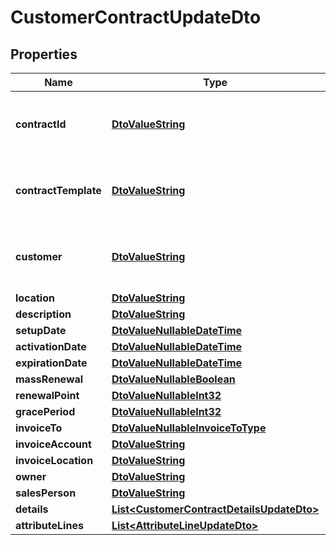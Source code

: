 
# CustomerContractUpdateDto

## Properties
Name | Type | Description | Notes
------------ | ------------- | ------------- | -------------
**contractId** | [**DtoValueString**](DtoValueString.md) | Mandatory for POST, not applicable for PUT. |  [optional]
**contractTemplate** | [**DtoValueString**](DtoValueString.md) | Mandatory for POST, not applicable for PUT. |  [optional]
**customer** | [**DtoValueString**](DtoValueString.md) | Mandatory for POST, not applicable for PUT. |  [optional]
**location** | [**DtoValueString**](DtoValueString.md) |  |  [optional]
**description** | [**DtoValueString**](DtoValueString.md) |  |  [optional]
**setupDate** | [**DtoValueNullableDateTime**](DtoValueNullableDateTime.md) |  |  [optional]
**activationDate** | [**DtoValueNullableDateTime**](DtoValueNullableDateTime.md) |  |  [optional]
**expirationDate** | [**DtoValueNullableDateTime**](DtoValueNullableDateTime.md) |  |  [optional]
**massRenewal** | [**DtoValueNullableBoolean**](DtoValueNullableBoolean.md) |  |  [optional]
**renewalPoint** | [**DtoValueNullableInt32**](DtoValueNullableInt32.md) |  |  [optional]
**gracePeriod** | [**DtoValueNullableInt32**](DtoValueNullableInt32.md) |  |  [optional]
**invoiceTo** | [**DtoValueNullableInvoiceToType**](DtoValueNullableInvoiceToType.md) |  |  [optional]
**invoiceAccount** | [**DtoValueString**](DtoValueString.md) |  |  [optional]
**invoiceLocation** | [**DtoValueString**](DtoValueString.md) |  |  [optional]
**owner** | [**DtoValueString**](DtoValueString.md) |  |  [optional]
**salesPerson** | [**DtoValueString**](DtoValueString.md) |  |  [optional]
**details** | [**List&lt;CustomerContractDetailsUpdateDto&gt;**](CustomerContractDetailsUpdateDto.md) |  |  [optional]
**attributeLines** | [**List&lt;AttributeLineUpdateDto&gt;**](AttributeLineUpdateDto.md) |  |  [optional]



